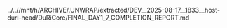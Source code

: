 ../..//mnt/h/ARCHIVE/.UNWRAP/extracted/DEV__2025-08-17__1833__host-duri-head/DuRiCore/FINAL_DAY1_7_COMPLETION_REPORT.md